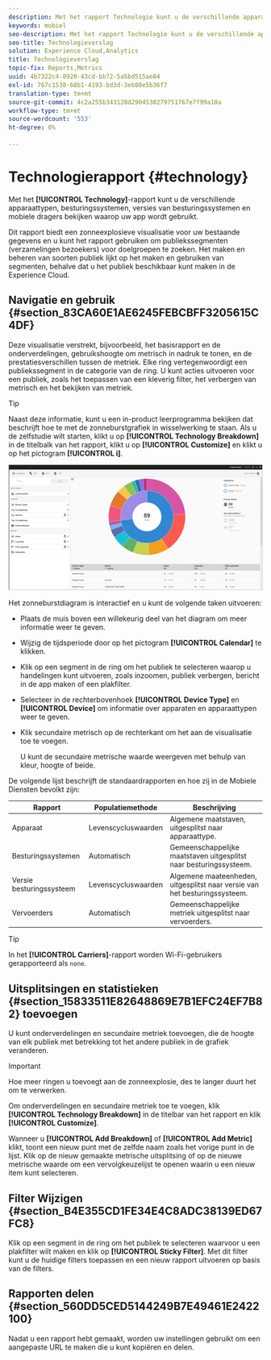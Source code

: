 ```yaml
---
description: Met het rapport Technologie kunt u de verschillende apparaattypen, besturingssystemen, versies van besturingssystemen en mobiele providers bekijken waarop uw app wordt gebruikt.
keywords: mobiel
seo-description: Met het rapport Technologie kunt u de verschillende apparaattypen, besturingssystemen, versies van besturingssystemen en mobiele providers bekijken waarop uw app wordt gebruikt.
seo-title: Technologieverslag
solution: Experience Cloud,Analytics
title: Technologieverslag
topic-fix: Reports,Metrics
uuid: 4b7322c4-8920-43cd-bb72-5a5bd515ae84
exl-id: 767c1538-68b1-4193-bd3d-3eb80e5b36f7
translation-type: tm+mt
source-git-commit: 4c2a255b343128d2904530279751767e7f99a10a
workflow-type: tm+mt
source-wordcount: '553'
ht-degree: 0%

---
```


# Technologierapport {#technology}

Met het **[!UICONTROL Technology]**-rapport kunt u de verschillende apparaattypen, besturingssystemen, versies van besturingssystemen en mobiele dragers bekijken waarop uw app wordt gebruikt.

Dit rapport biedt een zonneexplosieve visualisatie voor uw bestaande gegevens en u kunt het rapport gebruiken om publiekssegmenten (verzamelingen bezoekers) voor doelgroepen te zoeken. Het maken en beheren van soorten publiek lijkt op het maken en gebruiken van segmenten, behalve dat u het publiek beschikbaar kunt maken in de Experience Cloud.

## Navigatie en gebruik {#section_83CA60E1AE6245FEBCBFF3205615C4DF}

Deze visualisatie verstrekt, bijvoorbeeld, het basisrapport en de onderverdelingen, gebruikshoogte om metrisch in nadruk te tonen, en de prestatiesverschillen tussen de metriek. Elke ring vertegenwoordigt een publiekssegment in de categorie van de ring. U kunt acties uitvoeren voor een publiek, zoals het toepassen van een kleverig filter, het verbergen van metrisch en het bekijken van metriek.

>[!TIP]
>
>Naast deze informatie, kunt u een in-product leerprogramma bekijken dat beschrijft hoe te met de zonneburstgrafiek in wisselwerking te staan. Als u de zelfstudie wilt starten, klikt u op **[!UICONTROL Technology Breakdown]** in de titelbalk van het rapport, klikt u op **[!UICONTROL Customize]** en klikt u op het pictogram **[!UICONTROL i]**.

![](assets/report_technology.png)

Het zonneburstdiagram is interactief en u kunt de volgende taken uitvoeren:

* Plaats de muis boven een willekeurig deel van het diagram om meer informatie weer te geven.
* Wijzig de tijdsperiode door op het pictogram **[!UICONTROL Calendar]** te klikken.
* Klik op een segment in de ring om het publiek te selecteren waarop u handelingen kunt uitvoeren, zoals inzoomen, publiek verbergen, bericht in de app maken of een plakfilter.
* Selecteer in de rechterbovenhoek **[!UICONTROL Device Type]** en **[!UICONTROL Device]** om informatie over apparaten en apparaattypen weer te geven.

* Klik secundaire metrisch op de rechterkant om het aan de visualisatie toe te voegen.

   U kunt de secundaire metrische waarde weergeven met behulp van kleur, hoogte of beide.

De volgende lijst beschrijft de standaardrapporten en hoe zij in de Mobiele Diensten bevolkt zijn:

| Rapport | Populatiemethode | Beschrijving |
|--- |--- |--- |
| Apparaat | Levenscycluswaarden | Algemene maatstaven, uitgesplitst naar apparaattype. |
| Besturingssystemen | Automatisch | Gemeenschappelijke maatstaven uitgesplitst naar besturingssysteem. |
| Versie besturingssysteem | Levenscycluswaarden | Algemene maateenheden, uitgesplitst naar versie van het besturingssysteem. |
| Vervoerders | Automatisch | Gemeenschappelijke metriek uitgesplitst naar vervoerders. |

>[!TIP]
>
>In het **[!UICONTROL Carriers]**-rapport worden Wi-Fi-gebruikers gerapporteerd als `none`.


## Uitsplitsingen en statistieken {#section_15833511E82648869E7B1EFC24EF7B82} toevoegen

U kunt onderverdelingen en secundaire metriek toevoegen, die de hoogte van elk publiek met betrekking tot het andere publiek in de grafiek veranderen.

>[!IMPORTANT]
>
>Hoe meer ringen u toevoegt aan de zonneexplosie, des te langer duurt het om te verwerken.

Om onderverdelingen en secundaire metriek toe te voegen, klik **[!UICONTROL Technology Breakdown]** in de titelbar van het rapport en klik **[!UICONTROL Customize]**.

Wanneer u **[!UICONTROL Add Breakdown]** of **[!UICONTROL Add Metric]** klikt, toont een nieuw punt met de zelfde naam zoals het vorige punt in de lijst. Klik op de nieuw gemaakte metrische uitsplitsing of op de nieuwe metrische waarde om een vervolgkeuzelijst te openen waarin u een nieuw item kunt selecteren.

## Filter Wijzigen {#section_B4E355CD1FE34E4C8ADC38139ED67FC8}

Klik op een segment in de ring om het publiek te selecteren waarvoor u een plakfilter wilt maken en klik op **[!UICONTROL Sticky Filter]**. Met dit filter kunt u de huidige filters toepassen en een nieuw rapport uitvoeren op basis van de filters.

## Rapporten delen {#section_560DD5CED5144249B7E49461E2422100}

Nadat u een rapport hebt gemaakt, worden uw instellingen gebruikt om een aangepaste URL te maken die u kunt kopiëren en delen.
